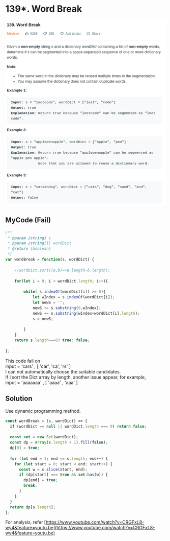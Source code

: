 # 139\*. Word Break

![](.gitbook/assets/image%20%2859%29.png)

## MyCode \(Fail\)

```javascript
/**
 * @param {string} s
 * @param {string[]} wordDict
 * @return {boolean}
 */
var wordBreak = function(s, wordDict) {
    
    //wordDict.sort((a,b)=>a.length-b.length);
    
    for(let i = 0; i < wordDict.length; i++){
        
        while( s.indexOf(wordDict[i]) >= 0){
            let wIndex = s.indexOf(wordDict[i]);
            let newS = '';
            newS += s.substring(0,wIndex);
            newS += s.substring(wIndex+wordDict[i].length);
            s = newS;
            
        }
    }
    return s.length===0? true: false;
    
};
```

This code fail on   
input = 'cars' , \[ 'car', 'ca', 'rs' \]  
I can not automatically choose the suitable candidates.  
If I sort the Dict array by length, another issue appear, for example,  
input = 'aaaaaaa' , \[ 'aaaa' , 'aaa' \]

## Solution

Use dynamic programming method.

```javascript
const wordBreak = (s, wordDict) => {
  if (wordDict == null || wordDict.length === 0) return false;

  const set = new Set(wordDict);
  const dp = Array(s.length + 1).fill(false);
  dp[0] = true;

  for (let end = 1; end <= s.length; end++) {
    for (let start = 0; start < end; start++) {
      const w = s.slice(start, end);
      if (dp[start] === true && set.has(w)) {
        dp[end] = true;
        break;
      }
    }
  }
  return dp[s.length];
};
```

For analysis, refer [https://www.youtube.com/watch?v=CRGFxL8-wy4&feature=youtu.be](https://www.youtube.com/watch?v=CRGFxL8-wy4&feature=youtu.be)



